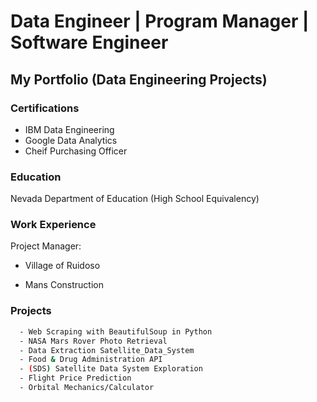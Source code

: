 # Data Engineer | Program Manager | Software Engineer
## My Portfolio (Data Engineering Projects)

### Certifications 
- IBM Data Engineering 
- Google Data Analytics
- Cheif Purchasing Officer 

### Education
Nevada Department of Education (High School Equivalency)

### Work Experience 
Project Manager:

- Village of Ruidoso

- Mans Construction
  
### Projects 

```bash
  - Web Scraping with BeautifulSoup in Python
  - NASA Mars Rover Photo Retrieval
  - Data Extraction Satellite_Data_System
  - Food & Drug Administration API
  - (SDS) Satellite Data System Exploration
  - Flight Price Prediction
  - Orbital Mechanics/Calculator
```


